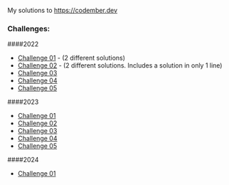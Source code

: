 My solutions to https://codember.dev

### Challenges:

####2022

- [Challenge 01](2022/challenge-01) - (2 different solutions)
- [Challenge 02](2022/challenge-02) - (2 different solutions. Includes a solution in only 1 line)
- [Challenge 03](2022/challenge-03)
- [Challenge 04](2022/challenge-04)
- [Challenge 05](2022/challenge-05)

####2023

- [Challenge 01](2023/challenge-01)
- [Challenge 02](2023/challenge-02)
- [Challenge 03](2023/challenge-03)
- [Challenge 04](2023/challenge-04)
- [Challenge 05](2023/challenge-05)

####2024

- [Challenge 01](2024/challenge-01)
